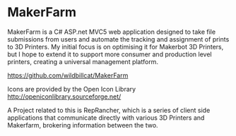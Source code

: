 MakerFarm
=========

MakerFarm is a C# ASP.net MVC5 web application designed to take file submissions from users and automate the tracking and assignment of prints to 3D Printers.
My initial focus is on optimising it for Makerbot 3D Printers, but I hope to extend it to support more consumer and production level printers, creating a universal management platform.

https://github.com/wildbillcat/MakerFarm

Icons are provided by the Open Icon Library
http://openiconlibrary.sourceforge.net/

A Project related to this is RepRancher, which is a series of client side applications that communicate directly with various 3D Printers and Makerfarm, brokering information between the two.
